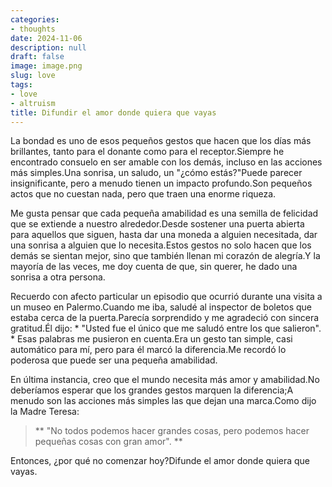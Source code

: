 ```yaml
---
categories:
- thoughts
date: 2024-11-06
description: null
draft: false
image: image.png
slug: love
tags:
- love
- altruism
title: Difundir el amor donde quiera que vayas
---
```


<!-- hash: 0a4de6c062f0 -->
La bondad es uno de esos pequeños gestos que hacen que los días más brillantes, tanto para el donante como para el receptor.Siempre he encontrado consuelo en ser amable con los demás, incluso en las acciones más simples.Una sonrisa, un saludo, un "¿cómo estás?"Puede parecer insignificante, pero a menudo tienen un impacto profundo.Son pequeños actos que no cuestan nada, pero que traen una enorme riqueza.

Me gusta pensar que cada pequeña amabilidad es una semilla de felicidad que se extiende a nuestro alrededor.Desde sostener una puerta abierta para aquellos que siguen, hasta dar una moneda a alguien necesitada, dar una sonrisa a alguien que lo necesita.Estos gestos no solo hacen que los demás se sientan mejor, sino que también llenan mi corazón de alegría.Y la mayoría de las veces, me doy cuenta de que, sin querer, he dado una sonrisa a otra persona.

Recuerdo con afecto particular un episodio que ocurrió durante una visita a un museo en Palermo.Cuando me iba, saludé al inspector de boletos que estaba cerca de la puerta.Parecía sorprendido y me agradeció con sincera gratitud.Él dijo: * "Usted fue el único que me saludó entre los que salieron". * Esas palabras me pusieron en cuenta.Era un gesto tan simple, casi automático para mí, pero para él marcó la diferencia.Me recordó lo poderosa que puede ser una pequeña amabilidad.

En última instancia, creo que el mundo necesita más amor y amabilidad.No deberíamos esperar que los grandes gestos marquen la diferencia;A menudo son las acciones más simples las que dejan una marca.Como dijo la Madre Teresa:

> ** "No todos podemos hacer grandes cosas, pero podemos hacer pequeñas cosas con gran amor". **

Entonces, ¿por qué no comenzar hoy?Difunde el amor donde quiera que vayas.